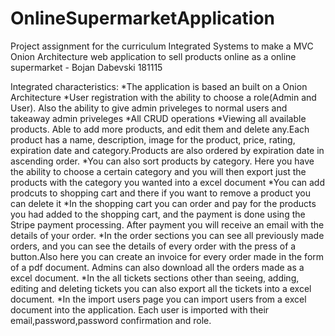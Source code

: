 # OnlineSupermarketApplication
Project assignment for the curriculum Integrated Systems to make a MVC Onion Architecture web application to sell products online as a online supermarket - Bojan Dabevski 181115

Integrated characteristics: 
*The application is based an built on a Onion Architecture 
*User registration with the ability to choose a role(Admin and User). Also the ability to give admin priveleges to normal users and takeaway admin priveleges
*All CRUD operations 
*Viewing all available products. Able to add more products, and edit them and delete any.Each product has a name, description, image for the product, price, rating, expiration date and category.Products are also ordered by expiration date in ascending order. 
*You can also sort products by category. Here you have the ability to choose a certain category and you will then export just the products with the category you wanted into a excel document
*You can add prodcuts to shopping cart and there if you want to remove a product you can delete it 
*In the shopping cart you can order and pay for the products you had added to the shopping cart, and the payment is done using the Stripe payment processing. After payment you will receive an email with the details of your order. 
*In the order sections you can see all previously made orders, and you can see the details of every order with the press of a button.Also here you can create an invoice for every order made in the form of a pdf document. Admins can also download all the orders made as a excel document. 
*In the all tickets sections other than seeing, adding, editing and deleting tickets you can also export all the tickets into a excel document.
*In the import users page you can import users from a excel document into the application. Each user is imported with their email,password,password confirmation and role.
